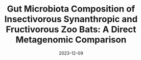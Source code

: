---
title: "Gut Microbiota Composition of Insectivorous Synanthropic and Fructivorous Zoo Bats: A Direct Metagenomic Comparison"
collection: publications
permalink: /publication/2023-12-09-paper-9
#excerpt: 'The study analyzes the gut microbiota of different bat species and finds that microbial diversity varies significantly between insectivorous and fructivorous bats, suggesting that diet influences gut microbiota more than species. The study also identifies several bacteria in the gut microbiota of synanthropic bats that are important for public health and animal welfare. These findings provide a basis for future research into the role of bats in microbial ecology.'
date: 2023-12-09
venue: 'International Journal of Molecular Sciences'
paperurl: 'http://iliapopov17.github.io/files/Papers/Gut Microbiota Composition of Insectivorous Synanthropic and Fructivorous Zoo Bats A Direct Metagenomic Comparison.pdf'
link: 'https://www.scopus.com/record/display.uri?eid=2-s2.0-85180666740&origin=resultslist'
citation: 'Popov, I.V.; <b>Popov, I.V.</b>; Krikunova, A.A.; Lipilkina, T.A.; Derezina, T.N.; Chikindas, M.L.; Venema, K.; Ermakov, A.M. Gut Microbiota Composition of Insectivorous Synanthropic and Fructivorous Zoo Bats: A Direct Metagenomic Comparison. <i>Int. J. Mol. Sci.</i> 2023, 24, doi:10.3390/ijms242417301.'
---